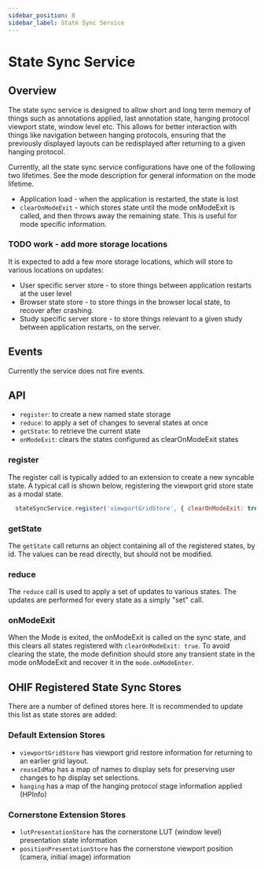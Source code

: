 ```yaml
---
sidebar_position: 8
sidebar_label: State Sync Service
---
```


# State Sync Service

## Overview
The state sync service is designed to allow short and long term memory of things such as
annotations applied, last annotation state, hanging protocol viewport state,
window level etc.  This allows for better interaction with things like navigation
between hanging protocols, ensuring that the previously displayed layouts
can be redisplayed after returning to a given hanging protocol.

Currently, all the state sync service configurations have one of the following two
lifetimes.  See the mode description for general information on the mode lifetime.

* Application load - when the application is restarted, the state is lost
* `clearOnModeExit` - which stores state until the mode onModeExit is called, and then throws away the remaining state.  This is useful for mode specific information.

### TODO work - add more storage locations
It is expected to add a few more storage locations, which will store to various
locations on updates:

* User specific server store - to store things between application restarts at the user level
* Browser state store - to store things in the browser local state, to recover after crashing.
* Study specific server store - to store things relevant to a given study between application restarts, on the server.

## Events

Currently the service does not fire events.

## API

- `register`: to create a new named state storage
- `reduce`: to apply a set of changes to several states at once
- `getState`: to retrieve the current state
- `onModeExit`: clears the states configured as clearOnModeExit states

### register
The register call is typically added to an extension to create a new
syncable state.  A typical call is shown below, registering the viewport
grid store state as a modal state.

```javascript
  stateSyncService.register('viewportGridStore', { clearOnModeExit: true });
```

### getState
The `getState` call returns an object containing all of the registered states,
by id.  The values can be read directly, but should not be modified.

### reduce
The `reduce` call is used to apply a set of updates to various states.  The
updates are performed for every state as a simply "set" call.

### onModeExit
When the Mode is exited, the onModeExit is called on the sync state, and this
clears all states registered with `clearOnModeExit: true`.
To avoid clearing the state, the mode definition should store any transient
state in the mode onModeExit and recover it in the `mode.onModeEnter`.

## OHIF Registered State Sync Stores
There are a number of defined stores here.  It is recommended to update this
list as state stores are added:

### Default Extension Stores

* `viewportGridStore` has viewport grid restore information for returning to an earlier grid layout.
* `reuseIdMap` has a map of names to display sets for preserving user changes to hp display set selections.
* `hanging` has a map of the hanging protocol stage information applied (HPInfo)

### Cornerstone Extension Stores

* `lutPresentationStore` has the cornerstone LUT (window level) presentation state information
* `positionPresentationStore` has the cornerstone viewport position (camera, initial image) information
